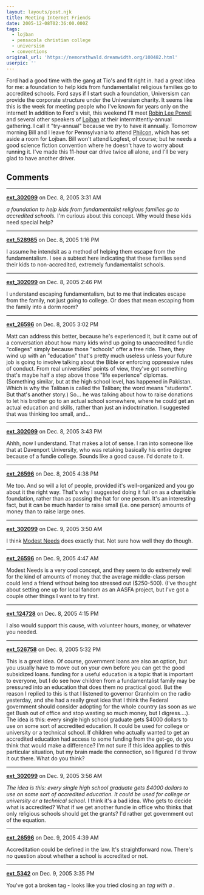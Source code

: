 ```yaml
---
layout: layouts/post.njk
title: Meeting Internet Friends
date: 2005-12-08T02:36:00.000Z
tags:
  - lojban
  - pensacola christian college
  - universism
  - conventions
original_url: 'https://nemorathwald.dreamwidth.org/100482.html'
userpic: ''
---
```

Ford had a good time with the gang at Tio's and fit right in. had a great idea for me: a foundation to help kids from fundamentalist religious families go to accredited schools. Ford says if I start such a foundation, Universism can provide the corporate structure under the Universism charity. It seems like this is the week for meeting people who I've known for years only on the internet! In addition to Ford's visit, this weekend I'll meet [Robin Lee Powell](http://www.digitalkingdom.org/~rlpowell/) and several other speakers of [Lojban](http://www.nemorathwald.com/Why_Learning_Lojban.htm) at their intermittently-annual gathering. I call it "try-annual" because we _try_ to have it annually. Tomorrow morning Bill and I leave for Pennsylvania to attend [Philcon,](http://www.philcon.org/2005/) which has set aside a room for Lojban. Bill won't attend Logfest, of course; but he needs a good science fiction convention where he doesn't have to worry about running it. I've made this 11-hour car drive twice all alone, and I'll be very glad to have another driver.

## Comments

---

**[ext_302099](https://www.dreamwidth.org/users/ext_302099)** on Dec. 8, 2005 3:31 AM

_a foundation to help kids from fundamentalist religious families go to accredited schools._ I'm curious about this concept. Why would these kids need special help?

---

**[ext_528985](https://www.dreamwidth.org/users/ext_528985)** on Dec. 8, 2005 1:16 PM

I assume he intendsit as a method of helping them escape from the fundamentalism. I see a subtext here indicating that these families send their kids to non-accredited, extremely fundamentalist schools.

---

**[ext_302099](https://www.dreamwidth.org/users/ext_302099)** on Dec. 8, 2005 2:46 PM

I understand escaping fundamentalism, but to me that indicates escape from the family, not just going to college. Or does that mean escaping from the family into a dorm room?

---

**[ext_26596](https://www.dreamwidth.org/users/ext_26596)** on Dec. 8, 2005 3:02 PM

Matt can address this better, because he's experienced it, but it came out of a conversation about how many kids wind up going to unaccredited fundie "colleges" simply because those "schools" offer a free ride. Then, they wind up with an "education" that's pretty much useless unless your future job is going to involve talking about the Bible or enforcing oppressive rules of conduct. From real universities' points of view, they've got something that's maybe half a step above those "life experience" diplomas. (Something similar, but at the high school level, has happened in Pakistan. Which is why the Taliban is called the Taliban; the word means "students". But that's another story.) So... he was talking about how to raise donations to let his brother go to an actual school somewhere, where he could get an actual education and skills, rather than just an indoctrination. I suggested that was thinking too small, and...

---

**[ext_302099](https://www.dreamwidth.org/users/ext_302099)** on Dec. 8, 2005 3:43 PM

Ahhh, now I understand. That makes a lot of sense. I ran into someone like that at Davenport University, who was retaking basically his entire degree because of a fundie college. Sounds like a good cause. I'd donate to it.

---

**[ext_26596](https://www.dreamwidth.org/users/ext_26596)** on Dec. 8, 2005 4:38 PM

Me too. And so will a lot of people, provided it's well-organized and you go about it the right way. That's why I suggested doing it full on as a charitable foundation, rather than as passing the hat for one person. It's an interesting fact, but it can be much harder to raise small (i.e. one person) amounts of money than to raise large ones.

---

**[ext_302099](https://www.dreamwidth.org/users/ext_302099)** on Dec. 9, 2005 3:50 AM

I think [Modest Needs](http://www.modestneeds.org) does exactly that. Not sure how well they do though.

---

**[ext_26596](https://www.dreamwidth.org/users/ext_26596)** on Dec. 9, 2005 4:47 AM

Modest Needs is a very cool concept, and they seem to do extremely well for the kind of amounts of money that the average middle-class person could lend a friend without being too stressed out ($250-500). (I've thought about setting one up for local fandom as an AASFA project, but I've got a couple other things I want to try first.

---

**[ext_124728](https://www.dreamwidth.org/users/ext_124728)** on Dec. 8, 2005 4:15 PM

I also would support this cause, with volunteer hours, money, or whatever you needed.

---

**[ext_526758](https://www.dreamwidth.org/users/ext_526758)** on Dec. 8, 2005 5:32 PM

This is a great idea. Of course, government loans are also an option, but you usually have to move out on your own before you can get the good subsidized loans. funding for a useful education is a topic that is important to everyone, but I do see how children from a fundamentalist family may be pressured into an education that does them no practical good. But the reason I replied to this is that I listened to governor Granholm on the radio yesterday, and she had a really great idea that I think the Federal government should consider adopting for the whole country (as soon as we get Bush out of office and stop wasting so much money, but I digress....). The idea is this: every single high school graduate gets $4000 dollars to use on some sort of accredited education. It could be used for college or university or a technical school. If children who actually wanted to get an accredited education had access to some funding from the get-go, do you think that would make a difference? I'm not sure if this idea applies to this particular situation, but my brain made the connection, so I figured I'd throw it out there. What do you think?

---

**[ext_302099](https://www.dreamwidth.org/users/ext_302099)** on Dec. 9, 2005 3:56 AM

_The idea is this: every single high school graduate gets $4000 dollars to use on some sort of accredited education. It could be used for college or university or a technical school._ I think it's a bad idea. Who gets to decide what is accredited? What if we get another fundie in office who thinks that only religious schools should get the grants? I'd rather get government out of the equation.

---

**[ext_26596](https://www.dreamwidth.org/users/ext_26596)** on Dec. 9, 2005 4:39 AM

Accreditation could be defined in the law. It's straightforward now. There's no question about whether a school is accredited or not.

---

**[ext_5342](https://www.dreamwidth.org/users/ext_5342)** on Dec. 9, 2005 3:35 PM

You've got a broken tag - looks like you tried closing an <i> tag with a </a>.
